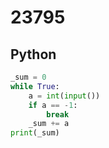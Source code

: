 # 23795

## Python

```python
_sum = 0
while True:
    a = int(input())
    if a == -1:
        break
    _sum += a
print(_sum)
```
